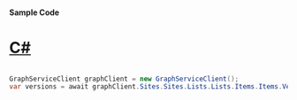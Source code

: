 #### Sample Code
# [C#](#tab/Csharp)

```C#

GraphServiceClient graphClient = new GraphServiceClient();
var versions = await graphClient.Sites.Sites.Lists.Lists.Items.Items.Versions.Request().GetAsync();

```